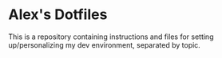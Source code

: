 # Alex's Dotfiles

This is a repository containing instructions and files for setting up/personalizing my dev environment, separated by topic.
